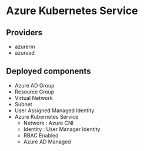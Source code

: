 # Azure Kubernetes Service

## Providers

- azurerm
- azuread

## Deployed components

- Azure AD Group
- Resource Group
- Virtual Network
- Subnet
- User Assigned Managed Identity
- Azure Kubernetes Service
  - Network : Azure CNI
  - Identity : User Manager Identity
  - RBAC Enabled
  - Azure AD Managed